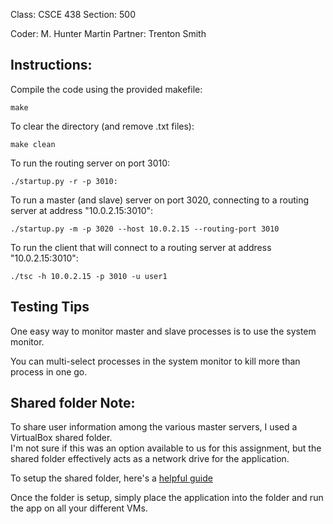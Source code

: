 Class: CSCE 438
Section: 500

Coder: M. Hunter Martin
Partner: Trenton Smith

## Instructions:

Compile the code using the provided makefile:

    make

To clear the directory (and remove .txt files):
   
    make clean

To run the routing server on port 3010:

    ./startup.py -r -p 3010:

To run a master (and slave) server on port 3020, connecting to a routing server at address "10.0.2.15:3010":

    ./startup.py -m -p 3020 --host 10.0.2.15 --routing-port 3010

To run the client that will connect to a routing server at address "10.0.2.15:3010":

    ./tsc -h 10.0.2.15 -p 3010 -u user1

## Testing Tips

One easy way to monitor master and slave processes is to use the system monitor.

You can multi-select processes in the system monitor to kill more than process in one go.

## Shared folder Note:

To share user information among the various master servers, I used a VirtualBox shared folder.  
I'm not sure if this was an option available to us for this assignment, but the shared folder effectively
acts as a network drive for the application.

To setup the shared folder, here's a [helpful guide](http://www.giannistsakiris.com/2008/04/09/virtualbox-access-windows-host-shared-folders-from-ubuntu-guest/)

Once the folder is setup, simply place the application into the folder and run the app on all your different VMs.


